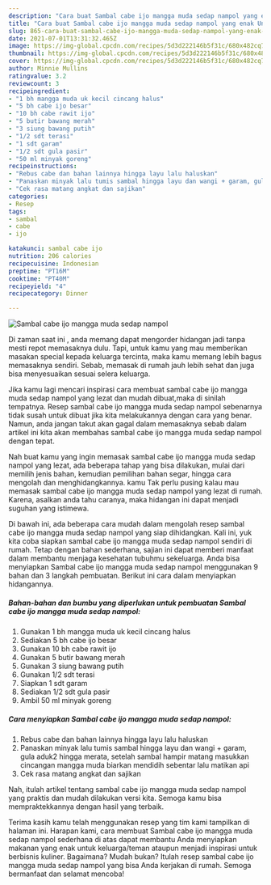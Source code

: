 ```yaml
---
description: "Cara buat Sambal cabe ijo mangga muda sedap nampol yang enak Untuk Jualan"
title: "Cara buat Sambal cabe ijo mangga muda sedap nampol yang enak Untuk Jualan"
slug: 865-cara-buat-sambal-cabe-ijo-mangga-muda-sedap-nampol-yang-enak-untuk-jualan
date: 2021-07-01T13:31:32.465Z
image: https://img-global.cpcdn.com/recipes/5d3d222146b5f31c/680x482cq70/sambal-cabe-ijo-mangga-muda-sedap-nampol-foto-resep-utama.jpg
thumbnail: https://img-global.cpcdn.com/recipes/5d3d222146b5f31c/680x482cq70/sambal-cabe-ijo-mangga-muda-sedap-nampol-foto-resep-utama.jpg
cover: https://img-global.cpcdn.com/recipes/5d3d222146b5f31c/680x482cq70/sambal-cabe-ijo-mangga-muda-sedap-nampol-foto-resep-utama.jpg
author: Minnie Mullins
ratingvalue: 3.2
reviewcount: 3
recipeingredient:
- "1 bh mangga muda uk kecil cincang halus"
- "5 bh cabe ijo besar"
- "10 bh cabe rawit ijo"
- "5 butir bawang merah"
- "3 siung bawang putih"
- "1/2 sdt terasi"
- "1 sdt garam"
- "1/2 sdt gula pasir"
- "50 ml minyak goreng"
recipeinstructions:
- "Rebus cabe dan bahan lainnya hingga layu lalu haluskan"
- "Panaskan minyak lalu tumis sambal hingga layu dan wangi + garam, gula aduk2 hingga merata, setelah sambal hampir matang masukkan cincangan mangga muda biarkan mendidih sebentar lalu matikan api"
- "Cek rasa matang angkat dan sajikan"
categories:
- Resep
tags:
- sambal
- cabe
- ijo

katakunci: sambal cabe ijo 
nutrition: 206 calories
recipecuisine: Indonesian
preptime: "PT16M"
cooktime: "PT40M"
recipeyield: "4"
recipecategory: Dinner

---
```



![Sambal cabe ijo mangga muda sedap nampol](https://img-global.cpcdn.com/recipes/5d3d222146b5f31c/680x482cq70/sambal-cabe-ijo-mangga-muda-sedap-nampol-foto-resep-utama.jpg)

Di zaman  saat ini , anda memang dapat mengorder hidangan jadi tanpa mesti repot memasaknya dulu. Tapi, untuk kamu yang mau memberikan masakan special kepada keluarga tercinta, maka kamu memang lebih bagus memasaknya sendiri. Sebab, memasak di rumah jauh lebih sehat dan juga bisa menyesuaikan sesuai selera keluarga.

Jika kamu lagi mencari inspirasi cara membuat sambal cabe ijo mangga muda sedap nampol yang lezat dan mudah dibuat,maka di sinilah tempatnya. Resep sambal cabe ijo mangga muda sedap nampol  sebenarnya tidak susah untuk dibuat jika kita melakukannya dengan cara yang benar. Namun, anda jangan takut akan gagal dalam memasaknya 
sebab dalam artikel ini kita akan membahas sambal cabe ijo mangga muda sedap nampol dengan tepat.  



Nah buat kamu yang ingin memasak sambal cabe ijo mangga muda sedap nampol yang lezat, ada beberapa tahap yang bisa dilakukan, mulai dari memilih jenis bahan, kemudian pemilihan bahan segar, hingga cara mengolah dan menghidangkannya. kamu Tak perlu pusing kalau mau memasak sambal cabe ijo mangga muda sedap nampol yang lezat di rumah. Karena, asalkan anda  tahu caranya, maka hidangan ini dapat menjadi suguhan yang istimewa.

Di bawah ini, ada beberapa cara mudah dalam mengolah resep sambal cabe ijo mangga muda sedap nampol yang siap dihidangkan. Kali ini, yuk kita coba siapkan sambal cabe ijo mangga muda sedap nampol sendiri di rumah. Tetap dengan bahan sederhana, sajian ini dapat memberi manfaat dalam membantu menjaga kesehatan tubuhmu sekeluarga. Anda bisa menyiapkan Sambal cabe ijo mangga muda sedap nampol menggunakan 9 bahan dan 3 langkah pembuatan. Berikut ini cara dalam menyiapkan hidangannya.

<!--inarticleads1-->

##### Bahan-bahan dan bumbu yang diperlukan untuk pembuatan Sambal cabe ijo mangga muda sedap nampol:

1. Gunakan 1 bh mangga muda uk kecil cincang halus
1. Sediakan 5 bh cabe ijo besar
1. Gunakan 10 bh cabe rawit ijo
1. Gunakan 5 butir bawang merah
1. Gunakan 3 siung bawang putih
1. Gunakan 1/2 sdt terasi
1. Siapkan 1 sdt garam
1. Sediakan 1/2 sdt gula pasir
1. Ambil 50 ml minyak goreng




<!--inarticleads2-->

##### Cara menyiapkan Sambal cabe ijo mangga muda sedap nampol:

1. Rebus cabe dan bahan lainnya hingga layu lalu haluskan
1. Panaskan minyak lalu tumis sambal hingga layu dan wangi + garam, gula aduk2 hingga merata, setelah sambal hampir matang masukkan cincangan mangga muda biarkan mendidih sebentar lalu matikan api
1. Cek rasa matang angkat dan sajikan




Nah, itulah artikel tentang  sambal cabe ijo mangga muda sedap nampol  yang praktis dan mudah dilakukan versi kita. Semoga kamu bisa mempraktekkannya dengan hasil yang terbaik. 

Terima kasih kamu telah menggunakan resep yang tim kami tampilkan di halaman ini. Harapan kami, cara membuat  Sambal cabe ijo mangga muda sedap nampol sederhana di atas dapat membantu Anda menyiapkan makanan yang enak untuk keluarga/teman ataupun menjadi inspirasi untuk berbisnis kuliner. Bagaimana? Mudah bukan? Itulah resep sambal cabe ijo mangga muda sedap nampol yang bisa Anda kerjakan di rumah. Semoga bermanfaat dan selamat mencoba!

